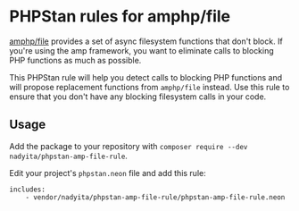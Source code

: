# PHPStan rules for amphp/file

[amphp/file](https://github.com/amphp/file) provides a set of async filesystem functions that don't block. If you're using the amp framework, you want to eliminate calls to blocking PHP functions as much as possible.

This PHPStan rule will help you detect calls to blocking PHP functions and will propose replacement functions from `amphp/file` instead. Use this rule to ensure that you don't have any blocking filesystem calls in your code.

## Usage

Add the package to your repository with `composer require --dev nadyita/phpstan-amp-file-rule`.

Edit your project's `phpstan.neon` file and add this rule:

```neon
includes:
    - vendor/nadyita/phpstan-amp-file-rule/phpstan-amp-file-rule.neon
```
